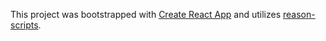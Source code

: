 This project was bootstrapped with [Create React App](https://github.com/facebookincubator/create-react-app) and utilizes [reason-scripts](https://github.com/reasonml-community/reason-scripts).